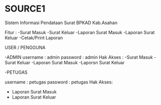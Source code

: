 # SOURCE1
Sistem Informasi Pendataan Surat BPKAD Kab.Asahan

Fitur :
-Surat Masuk
-Surat Keluar
-Laporan Surat Masuk
-Laporan Surat Keluar
-Cetak/Print Laporan

USER / PENGGUNA

-ADMIN
username : admin
password : admin
Hak Akses :
-Surat Masuk
-Surat Keluar
-Laporan Surat Masuk
-Laporsn Surat Keluar

-PETUGAS

username : petugas
password : petugas
Hak Akses: 
- Laporan Surat Masuk
- Laporan Surat Keluar
